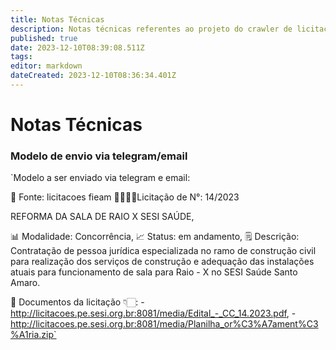 ```yaml
---
title: Notas Técnicas
description: Notas técnicas referentes ao projeto do crawler de licitações.
published: true
date: 2023-12-10T08:39:08.511Z
tags: 
editor: markdown
dateCreated: 2023-12-10T08:36:34.401Z
---
```


# Notas Técnicas

### Modelo de envio via telegram/email

`Modelo a ser enviado via telegram e email:

🔎 Fonte: licitacoes fieam
🫱🏻‍🫲🏼Licitação de N°: 14/2023

REFORMA DA SALA DE RAIO X SESI SAÚDE,

📊 Modalidade: Concorrência,
📈 Status: em andamento,
🗒️ Descrição: Contratação de pessoa jurídica especializada no ramo de construção civil para realização dos serviços de construção e adequação das instalações atuais para funcionamento de sala para Raio - X no SESI Saúde Santo Amaro.
    
    
🔗 Documentos da licitação 👇🏻:
    - http://licitacoes.pe.sesi.org.br:8081/media/Edital_-_CC_14.2023.pdf,
    - http://licitacoes.pe.sesi.org.br:8081/media/Planilha_or%C3%A7ament%C3%A1ria.zip`
    

